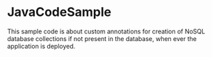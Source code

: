 # JavaCodeSample
This sample code is about custom annotations for creation of NoSQL database collections if not present in the database, when ever the application is deployed.
